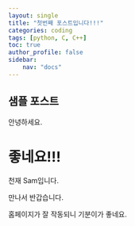 ```yaml
---
layout: single
title: "첫번째 포스트입니다!!!"
categories: coding
tags: [python, C, C++]
toc: true
author_profile: false
sidebar:
    nav: "docs"
---
```


## 샘플 포스트

안녕하세요.

# 좋네요!!!

천재 Sam입니다.

만나서 반갑습니다.

홈페이지가 잘 작동되니 기분이가 좋네요.